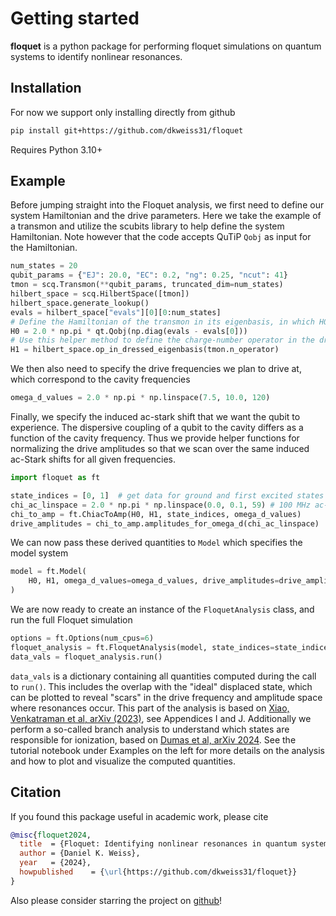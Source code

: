 # Getting started

**floquet**  is a python package for performing floquet simulations on quantum systems to identify nonlinear resonances.

## Installation

For now we support only installing directly from github
```bash
pip install git+https://github.com/dkweiss31/floquet
```

Requires Python 3.10+

## Example

Before jumping straight into the Floquet analysis, we first need to define our system Hamiltonian and the drive parameters. Here we take the example of a transmon and utilize the scubits library to help define the system Hamiltonian. Note however that the code accepts QuTiP `Qobj` as input for the Hamiltonian. 
```python
num_states = 20
qubit_params = {"EJ": 20.0, "EC": 0.2, "ng": 0.25, "ncut": 41}
tmon = scq.Transmon(**qubit_params, truncated_dim=num_states)
hilbert_space = scq.HilbertSpace([tmon])
hilbert_space.generate_lookup()
evals = hilbert_space["evals"][0][0:num_states]
# Define the Hamiltonian of the transmon in its eigenbasis, in which H0 is diagonal
H0 = 2.0 * np.pi * qt.Qobj(np.diag(evals - evals[0]))
# Use this helper method to define the charge-number operator in the dressed eigenbasis 
H1 = hilbert_space.op_in_dressed_eigenbasis(tmon.n_operator)
```
We then also need to specify the drive frequencies we plan to drive at, which correspond to the cavity frequencies
```python
omega_d_values = 2.0 * np.pi * np.linspace(7.5, 10.0, 120)
```
Finally, we specify the induced ac-stark shift that we want the qubit to experience. The dispersive coupling of a qubit to the cavity differs as a function of the cavity frequency. Thus we provide helper functions for normalizing the drive amplitudes so that we scan over the same induced ac-Stark shifts for all given frequencies. 
```python
import floquet as ft

state_indices = [0, 1]  # get data for ground and first excited states
chi_ac_linspace = 2.0 * np.pi * np.linspace(0.0, 0.1, 59) # 100 MHz ac-Stark shift
chi_to_amp = ft.ChiacToAmp(H0, H1, state_indices, omega_d_values)
drive_amplitudes = chi_to_amp.amplitudes_for_omega_d(chi_ac_linspace)
```
We can now pass these derived quantities to `Model` which specifies the model system
```python
model = ft.Model(
    H0, H1, omega_d_values=omega_d_values, drive_amplitudes=drive_amplitudes
)
```
We are now ready to create an instance of the `FloquetAnalysis` class, and run the full Floquet simulation
```python
options = ft.Options(num_cpus=6)
floquet_analysis = ft.FloquetAnalysis(model, state_indices=state_indices, options=options)
data_vals = floquet_analysis.run()
```
`data_vals` is a dictionary containing all quantities computed during the call to `run()`. This includes the overlap with the "ideal" displaced state, which can be plotted to reveal "scars" in the drive frequency and amplitude space where resonances occur. This part of the analysis is based on [Xiao, Venkatraman et al, arXiv (2023)](https://arxiv.org/abs/2304.13656), see Appendices I and J. Additionally we perform a so-called branch analysis to understand which states are responsible for ionization, based on [Dumas et al, arXiv 2024](https://arxiv.org/abs/2402.06615). See the tutorial notebook under Examples on the left for more details on the analysis and how to plot and visualize the computed quantities.  

## Citation

If you found this package useful in academic work, please cite

```bibtex
@misc{floquet2024,
  title  = {Floquet: Identifying nonlinear resonances in quantum systems due to parametric drives},
  author = {Daniel K. Weiss},
  year   = {2024},
  howpublished    = {\url{https://github.com/dkweiss31/floquet}}
}
```

Also please consider starring the project on [github](https://github.com/dkweiss31/floquet/)!